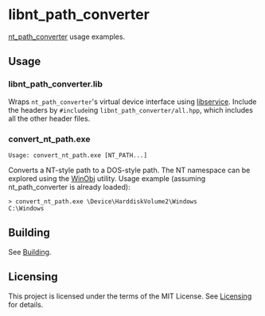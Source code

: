 # libnt_path_converter

[nt_path_converter](../../src/nt_path_converter) usage examples.

## Usage

### libnt_path_converter.lib

Wraps `nt_path_converter`'s virtual device interface using
[libservice](../libservice).
Include the headers by `#include`ing `libnt_path_converter/all.hpp`, which
includes all the other header files.

### convert_nt_path.exe

    Usage: convert_nt_path.exe [NT_PATH...]

Converts a NT-style path to a DOS-style path.
The NT namespace can be explored using the
[WinObj](https://technet.microsoft.com/en-us/library/bb896657.aspx) utility.
Usage example (assuming nt_path_converter is already loaded):

    > convert_nt_path.exe \Device\HarddiskVolume2\Windows
    C:\Windows

## Building

See [Building](../README.md#building).

## Licensing

This project is licensed under the terms of the MIT License.
See [Licensing](../../README.md#licensing) for details.
